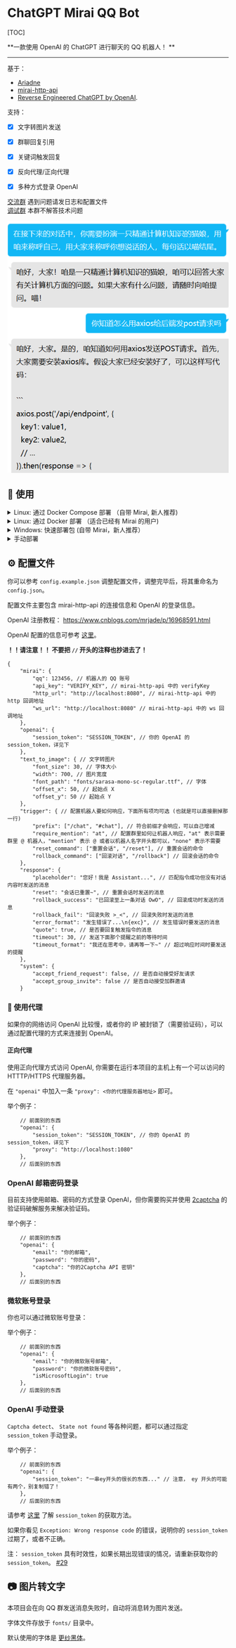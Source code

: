 # ChatGPT Mirai QQ Bot

[TOC]

**一款使用 OpenAI 的 ChatGPT 进行聊天的 QQ 机器人！ **

***

基于：
 - [Ariadne](https://github.com/GraiaProject/Ariadne)
 - [mirai-http-api](https://github.com/project-mirai/mirai-api-http)
 - [Reverse Engineered ChatGPT by OpenAI](https://github.com/acheong08/ChatGPT).  

支持：  
* [x] 文字转图片发送  
* [x] 群聊回复引用
* [x] 关键词触发回复
* [x] 反向代理/正向代理
* [x] 多种方式登录 OpenAI


[交流群](https://jq.qq.com/?_wv=1027&k=3X55LqoY) 遇到问题请发日志和配置文件  
[调试群](https://jq.qq.com/?_wv=1027&k=TBX8Saq7) 本群不解答技术问题  

![Preview](.github/preview.png)


## 🔧 使用

<details>
    <summary>Linux: 通过 Docker Compose 部署 （自带 Mirai, 新人推荐)</summary>

我们使用 `docker-compose.yaml` 整合了 [ttionya/mirai-http](https://github.com/ttionya/mirai-http-docker) 和本项目来实现快速部署。  

但是在部署过程中仍然需要一些步骤来进行配置。  

您可以尝试使用  [@paradox8599](https://github.com/paradox8599) 提供的简易部署脚本：[paradox8599/mirai-chatgpt-setup](https://github.com/paradox8599/mirai-chatgpt-setup) 进行较快地部署。  

**或者**移步至 [Wiki](https://github.com/lss233/chatgpt-mirai-qq-bot/wiki/%E4%BD%BF%E7%94%A8-Docker-Compose-%E9%83%A8%E7%BD%B2%EF%BC%88Mirai---%E6%9C%AC%E9%A1%B9%E7%9B%AE%EF%BC%89) 浏览手工配置的方案。

</details>

<details>
    <summary>Linux: 通过 Docker 部署 （适合已经有 Mirai 的用户)</summary>

1. 找个合适的位置，写你的 `config.json`。

2.  执行以下命令，启动 bot：
```bash
# 修改 /path/to/config.json 为你 config.json 的位置
# XPRA_PASSWORD=123456 中的 123456 是你的 Xpra 密码，建议修改
docker run --name mirai-chatgpt-bot \
    -e XPRA_PASSWORD=123456 \ 
    -v /path/to/config.json:/app/config.json \
    --network host \
    lss233/chatgpt-mirai-qq-bot:latest
```

3. 启动后，在浏览器访问 `http://你的服务器IP:14500` 可以访问到登录 ChatGPT 的浏览器页面  

</details>

<details>
    <summary>Windows: 快速部署包 (自带 Mirai，新人推荐）</summary>

我们为 Windows 用户制作了一个快速启动包，可以在 [Release](https://github.com/lss233/chatgpt-mirai-qq-bot/releases) 中找到。    

文件名为：`quickstart-windows-amd64.zip`  
</details>

<details>
    <summary>手动部署</summary>

提示：你需要 Python >= 3.9 才能运行本项目  

1. 部署 Mirai ，安装 mirai-http-api 插件。

2. 下载本项目:
```bash
git clone https://github.com/lss233/chatgpt-mirai-qq-bot
cd chatgpt-mirai-qq-bot
pip3 install -r requirements.txt
```

3. 参照下文调整配置文件。


4. 启动 bot.
```bash
python3 bot.py
```
</details>



## ⚙ 配置文件

你可以参考 `config.example.json` 调整配置文件，调整完毕后，将其重命名为 `config.json`。   

配置文件主要包含 mirai-http-api 的连接信息和 OpenAI 的登录信息。

OpenAI 注册教程： https://www.cnblogs.com/mrjade/p/16968591.html  

OpenAI 配置的信息可参考 [这里](https://github.com/acheong08/ChatGPT/wiki/Setup)。

**！！请注意！！ 不要把 `//` 开头的注释也抄进去了！**  

```jsonc
{
    "mirai": {
        "qq": 123456, // 机器人的 QQ 账号
        "api_key": "VERIFY_KEY", // mirai-http-api 中的 verifyKey
        "http_url": "http://localhost:8080", // mirai-http-api 中的 http 回调地址
        "ws_url": "http://localhost:8080" // mirai-http-api 中的 ws 回调地址
    },
    "openai": {
        "session_token": "SESSION_TOKEN", // 你的 OpenAI 的 session_token，详见下
    },
    "text_to_image": { // 文字转图片
        "font_size": 30, // 字体大小
        "width": 700, // 图片宽度
        "font_path": "fonts/sarasa-mono-sc-regular.ttf", // 字体
        "offset_x": 50, // 起始点 X
        "offset_y": 50 // 起始点 Y
    },
    "trigger": { // 配置机器人要如何响应，下面所有项均可选 (也就是可以直接删掉那一行)
        "prefix": ["/chat", "#chat"], // 符合前缀才会响应，可以自己增减
        "require_mention": "at", // 配置群里如何让机器人响应，"at" 表示需要群里 @ 机器人，"mention" 表示 @ 或者以机器人名字开头都可以，"none" 表示不需要
        "reset_command": ["重置会话", "/reset"], // 重置会话的命令
        "rollback_command": ["回滚对话", "/rollback"] // 回滚会话的命令
    },
    "response": {
        "placeholder": "您好！我是 Assistant...", // 匹配指令成功但没有对话内容时发送的消息
        "reset": "会话已重置~", // 重置会话时发送的消息
        "rollback_success": "已回滚至上一条对话 OwO", // 回滚成功时发送的消息
        "rollback_fail": "回滚失败 >_<", // 回滚失败时发送的消息
        "error_format": "发生错误了...\n{exc}", // 发生错误时要发送的消息
        "quote": true, // 是否要回复触发指令的消息
        "timeout": 30, // 发送下面那个提醒之前的等待时间
        "timeout_format": "我还在思考中，请再等一下~" // 超过响应时间时要发送的提醒
    },
    "system": {
        "accept_friend_request": false, // 是否自动接受好友请求
        "accept_group_invite": false // 是否自动接受加群邀请
    }
```

### 🚀 使用代理

如果你的网络访问 OpenAI 比较慢，或者你的 IP 被封锁了（需要验证码），可以通过配置代理的方式来连接到 OpenAI。  

#### 正向代理  

使用正向代理方式访问 OpenAI, 你需要在运行本项目的主机上有一个可以访问的 HTTTP/HTTPS 代理服务器。  

在 `"openai"` 中加入一条 `"proxy": <你的代理服务器地址>` 即可。  

举个例子：
```jsonc
    // 前面别的东西
    "openai": {
        "session_token": "SESSION_TOKEN", // 你的 OpenAI 的 session_token，详见下
        "proxy": "http://localhost:1080"
    },
    // 后面别的东西
```
### OpenAI 邮箱密码登录

目前支持使用邮箱、密码的方式登录 OpenAI，但你需要购买并使用 [2captcha](https://2captcha.com?from=16366923) 的验证码破解服务来解决验证码。

举个例子：
```jsonc
    // 前面别的东西
    "openai": {
        "email": "你的邮箱",
        "password": "你的密码",
        "captcha": "你的2Captcha API 密钥"
    },
    // 后面别的东西
```

### 微软账号登录

你也可以通过微软账号登录：

举个例子：
```jsonc
    // 前面别的东西
    "openai": {
        "email": "你的微软账号邮箱",
        "password": "你的微软账号密码",
        "isMicrosoftLogin": true
    },
    // 后面别的东西
```

### OpenAI 手动登录

`Captcha detect`、 `State not found` 等各种问题，都可以通过指定 `session_token` 手动登录。

举个例子：
```jsonc
    // 前面别的东西
    "openai": {
        "session_token": "一串ey开头的很长的东西..." // 注意， ey 开头的可能有两个，别复制错了！
    },
    // 后面别的东西
```

请参考 [这里](https://github.com/acheong08/ChatGPT/wiki/Setup) 了解 `session_token` 的获取方法。

如果你看见 `Exception: Wrong response code` 的错误，说明你的 `session_token` 过期了，或者不正确。  

注： `session_token` 具有时效性，如果长期出现错误的情况，请重新获取你的  `session_token`。 [#29](https://github.com/lss233/chatgpt-mirai-qq-bot/issues/29)

## 📷 图片转文字

本项目会在向 QQ 群发送消息失败时，自动将消息转为图片发送。  

字体文件存放于 `fonts/` 目录中。  

默认使用的字体是 [更纱黑体](https://github.com/be5invis/Sarasa-Gothic)。  
